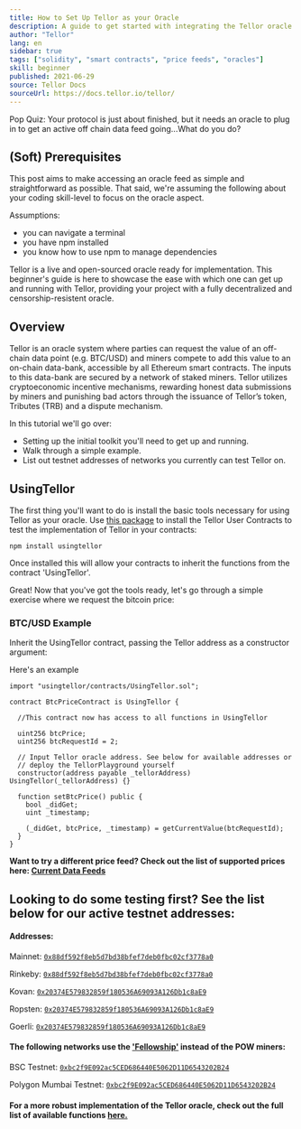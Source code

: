```yaml
---
title: How to Set Up Tellor as your Oracle
description: A guide to get started with integrating the Tellor oracle into your protocol
author: "Tellor"
lang: en
sidebar: true
tags: ["solidity", "smart contracts", "price feeds", "oracles"]
skill: beginner
published: 2021-06-29
source: Tellor Docs
sourceUrl: https://docs.tellor.io/tellor/
---
```


Pop Quiz: Your protocol is just about finished, but it needs an oracle to plug in to get an active off chain data feed going...What do you do?

## (Soft) Prerequisites
This post aims to make accessing an oracle feed as simple and straightforward as possible. That said, we're assuming the following about your coding skill-level to focus on the oracle aspect.

Assumptions:

- you can navigate a terminal
- you have npm installed
- you know how to use npm to manage dependencies


Tellor is a live and open-sourced oracle ready for implementation. This beginner's guide is here to showcase the ease with which one can get up and running with Tellor, providing your project with a fully decentralized and censorship-resistent oracle.


## Overview
Tellor is an oracle system where parties can request the value of an off-chain data point (e.g. BTC/USD) and miners compete to add this value to an on-chain data-bank, accessible by all Ethereum smart contracts.  The inputs to this data-bank are secured by a network of staked miners. Tellor utilizes cryptoeconomic incentive mechanisms, rewarding honest data submissions by miners and punishing bad actors through the issuance of Tellor’s token, Tributes (TRB) and a dispute mechanism.


In this tutorial we'll go over:
* Setting up the initial toolkit you'll need to get up and running.
* Walk through a simple example.
* List out testnet addresses of networks you currently can test Tellor on.


## UsingTellor
The first thing you'll want to do is install the basic tools necessary for using Tellor as your oracle. Use [this package](https://github.com/tellor-io/usingtellor) to install the Tellor User Contracts to test the implementation of Tellor in your contracts:

`npm install usingtellor`

Once installed this will allow your contracts to inherit the functions from the contract 'UsingTellor'. 


Great! Now that you've got the tools ready, let's go through a simple exercise where we request the bitcoin price:


### BTC/USD Example
Inherit the UsingTellor contract, passing the Tellor address as a constructor argument: 

Here's an example
```solidity 
import "usingtellor/contracts/UsingTellor.sol";

contract BtcPriceContract is UsingTellor {

  //This contract now has access to all functions in UsingTellor

  uint256 btcPrice;
  uint256 btcRequestId = 2;
  
  // Input Tellor oracle address. See below for available addresses or 
  // deploy the TellorPlayground yourself
  constructor(address payable _tellorAddress) UsingTellor(_tellorAddress) {}

  function setBtcPrice() public {
    bool _didGet;
    uint _timestamp;

    (_didGet, btcPrice, _timestamp) = getCurrentValue(btcRequestId);
  }
}

```
**Want to try a different price feed? Check out the list of supported prices here: 
[Current Data Feeds](https://docs.tellor.io/tellor/integration/data-ids/current-data-feeds)**



## Looking to do some testing first? See the list below for our active testnet addresses:

#### Addresses:

Mainnet: [`0x88df592f8eb5d7bd38bfef7deb0fbc02cf3778a0`](https://etherscan.io/address/0x88df592f8eb5d7bd38bfef7deb0fbc02cf3778a0)

Rinkeby: [`0x88df592f8eb5d7bd38bfef7deb0fbc02cf3778a0`](https://rinkeby.etherscan.io/address/0x20374E579832859f180536A69093A126Db1c8aE9#code)

Kovan: [`0x20374E579832859f180536A69093A126Db1c8aE9`](https://kovan.etherscan.io/address/0x20374E579832859f180536A69093A126Db1c8aE9#code)

Ropsten: [`0x20374E579832859f180536A69093A126Db1c8aE9`](https://ropsten.etherscan.io/address/0x20374E579832859f180536A69093A126Db1c8aE9#code)

Goerli: [`0x20374E579832859f180536A69093A126Db1c8aE9`](https://goerli.etherscan.io/address/0x20374E579832859f180536A69093A126Db1c8aE9#code)


#### The following networks use the ['Fellowship'](https://github.com/tellor-io/fellowship) instead of the POW miners:

BSC Testnet: [`0xbc2f9E092ac5CED686440E5062D11D6543202B24`](https://testnet.bscscan.com/address/0xbc2f9E092ac5CED686440E5062D11D6543202B24)

Polygon Mumbai Testnet: [`0xbc2f9E092ac5CED686440E5062D11D6543202B24`](https://explorer-mumbai.maticvigil.com/address/0xbc2f9E092ac5CED686440E5062D11D6543202B24/transactions)

#### For a more robust implementation of the Tellor oracle, check out the full list of available functions [here.](https://github.com/tellor-io/usingtellor/blob/master/README.md)

